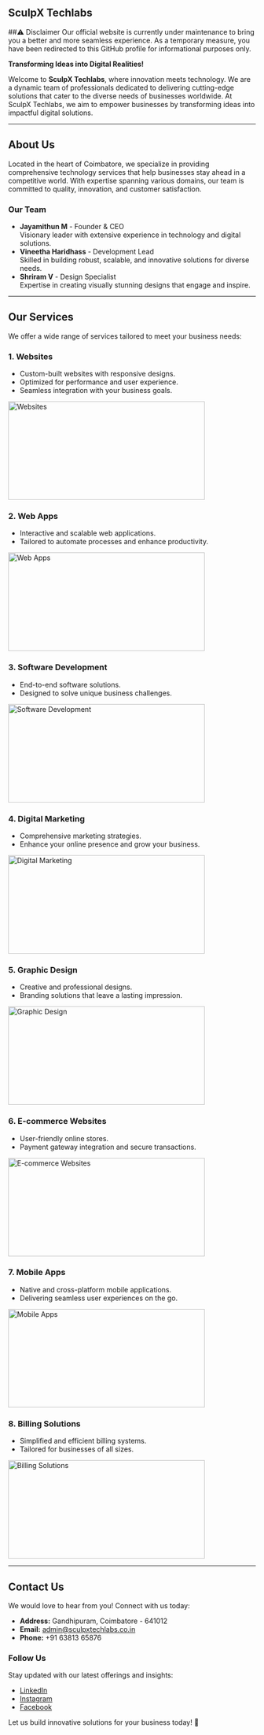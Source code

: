 
## SculpX Techlabs

##⚠️ Disclaimer
Our official website is currently under maintenance to bring you a better and more seamless experience. As a temporary measure, you have been redirected to this GitHub profile for informational purposes only.

**Transforming Ideas into Digital Realities!**

Welcome to **SculpX Techlabs**, where innovation meets technology. We are a dynamic team of professionals dedicated to delivering cutting-edge solutions that cater to the diverse needs of businesses worldwide. At SculpX Techlabs, we aim to empower businesses by transforming ideas into impactful digital solutions.

---

## About Us

Located in the heart of Coimbatore, we specialize in providing comprehensive technology services that help businesses stay ahead in a competitive world. With expertise spanning various domains, our team is committed to quality, innovation, and customer satisfaction.

### Our Team

- **Jayamithun M** - Founder & CEO  
  Visionary leader with extensive experience in technology and digital solutions.
- **Vineetha Haridhass** - Development Lead  
  Skilled in building robust, scalable, and innovative solutions for diverse needs.
- **Shriram V** - Design Specialist   
  Expertise in creating visually stunning designs that engage and inspire.

---

## Our Services

We offer a wide range of services tailored to meet your business needs:

### 1. **Websites**
   - Custom-built websites with responsive designs.
   - Optimized for performance and user experience.
   - Seamless integration with your business goals.
<img src="https://eboxman.com/wp-content/uploads/2022/10/3-2.webp" alt="Websites" width="400" height="200">

### 2. **Web Apps**
   - Interactive and scalable web applications.
   - Tailored to automate processes and enhance productivity.
<img src="https://www.ifelsetech.com/wp-content/uploads/2022/04/web-app-development.jpg" alt="Web Apps" width="400" height="200">

### 3. **Software Development**
   - End-to-end software solutions.
   - Designed to solve unique business challenges.
<img src="https://media.licdn.com/dms/image/v2/D4E12AQGfyKvoyiZM4w/article-cover_image-shrink_600_2000/article-cover_image-shrink_600_2000/0/1714365712627?e=2147483647&v=beta&t=jnZGnECA6rygldpnWHNZJZUeSytCzVWXjn-4adiH6mc" alt="Software Development" width="400" height="200">

### 4. **Digital Marketing**
   - Comprehensive marketing strategies.
   - Enhance your online presence and grow your business.
<img src="https://www.webhopers.in/uploads/1/digital-world-im.jpg" alt="Digital Marketing" width="400" height="200">

### 5. **Graphic Design**
   - Creative and professional designs.
   - Branding solutions that leave a lasting impression.
<img src="https://learndigital.co/wp-content/uploads/2023/08/G.-Pic-1024x453.png" alt="Graphic Design" width="400" height="200">

### 6. **E-commerce Websites**
   - User-friendly online stores.
   - Payment gateway integration and secure transactions.
<img src="https://ewm.swiss/application/files/8216/1597/9679/E-commerce_web_design_EWM_SA_Digital_Agency_Geneva.jpg" alt="E-commerce Websites" width="400" height="200">

### 7. **Mobile Apps**
   - Native and cross-platform mobile applications.
   - Delivering seamless user experiences on the go.
<img src="https://storage.googleapis.com/sales.appinst.io/2015/02/Business-Benefits-of-Mobile-Apps-.png" alt="Mobile Apps" width="400" height="200">

### 8. **Billing Solutions**
   - Simplified and efficient billing systems.
   - Tailored for businesses of all sizes.

<img src="https://cdn.prod.website-files.com/63f2df6eb222cbc49d2c038c/6626ee787fb1f02a6db7ca30_billing-system.png" alt="Billing Solutions" width="400" height="200">



---

## Contact Us

We would love to hear from you! Connect with us today:

- **Address:** Gandhipuram, Coimbatore - 641012  
- **Email:** [admin@sculpxtechlabs.co.in](mailto:admin@sculpxtechlabs.co.in)  
- **Phone:** +91 63813 65876  

### Follow Us
Stay updated with our latest offerings and insights:

- [LinkedIn](https://linkedin.com/)
- [Instagram](https://instagram.com/)
- [Facebook](https://facebook.com/)

Let us build innovative solutions for your business today! 🚀

